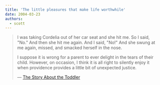 ```yaml
---
title: 'The little pleasures that make life worthwhile'
date: 2004-03-23
authors:
  - scott
---
```


> I was taking Cordelia out of her car seat and she hit me. So I said, "No." And then she hit me again. And I said, "No!" And she swung at me again, missed, and smacked herself in the nose.
>
> I suppose it is wrong for a parent to ever delight in the tears of their child. However, on occasion, I think it is all right to silently enjoy it when providence provides a little bit of unexpected justice.
>
> — [The Story About the Toddler](http://www.ironycentral.com/archives/toddler/todvol5.html 'The Story About the Toddler')
